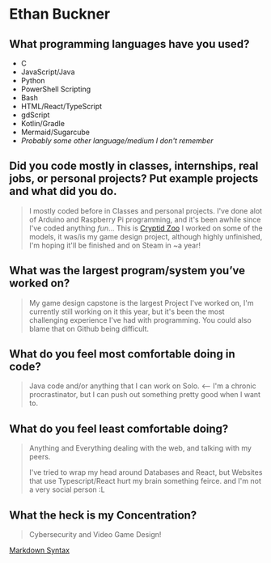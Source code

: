 # Ethan Buckner



## What programming languages have you used?

- C
- JavaScript/Java
- Python
- PowerShell Scripting
- Bash
- HTML/React/TypeScript
- gdScript
- Kotlin/Gradle
- Mermaid/Sugarcube
- *Probably some other language/medium I don't remember*


## Did you code mostly in classes, internships, real jobs, or personal projects? Put example projects and what did you do.

>I mostly coded before in Classes and personal projects. I've done alot of Arduino and Raspberry Pi programming, and it's been awhile since I've coded anything *fun*...
>This is [Cryptid Zoo](https://github.com/Smokinghalo8/Cryptid-Zoo) I worked on some of the models, it was/is my game design project, although highly unfinished, I'm hoping it'll be finished and on Steam in ~a year!


## What was the largest program/system you’ve worked on?

>My game design capstone is the largest Project I've worked on, I'm currently still working on it this year, but it's been the most challenging experience I've had with programming. You could also blame that on Github being difficult.


## What do you feel most comfortable doing in code?

>Java code and/or anything that I can work on Solo. <-- I'm a chronic procrastinator, but I can push out something pretty good when I want to.


## What do you feel least comfortable doing?

>Anything and Everything dealing with the web, and talking with my peers.
>
>I've tried to wrap my head around Databases and React, but Websites that use Typescript/React hurt my brain something feirce.
>and I'm not a very social person :L


## What the heck is my Concentration?

>Cybersecurity and Video Game Design!




[Markdown Syntax](https://www.markdownguide.org/basic-syntax/#horizontal-rules "Just rules")